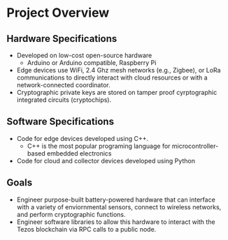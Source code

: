 # Project Overview

## Hardware Specifications
* Developed on low-cost open-source hardware
  - Arduino or Arduino compatible, Raspberry Pi
* Edge devices use WiFi, 2.4 Ghz mesh networks (e.g., Zigbee), or LoRa communications to directly interact with cloud resources or with a network-connected coordinator.
* Cryptographic private keys are stored on tamper proof cyrptographic integrated circuits (cryptochips).

## Software Specifications
* Code for edge devices developed using C++.
  - C++ is the most popular programing language for microcontroller-based embedded electronics 
* Code for cloud and collector devices developed using Python

## Goals
* Engineer purpose-built battery-powered hardware that can interface with a variety of enviornmental sensors, connect to wireless networks, and perform cryptographic functions.
* Engineer software libraries to allow this hardware to interact with the Tezos blockchain via RPC calls to a public node. 
